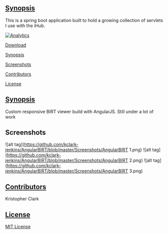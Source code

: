 ## [Synopsis](#synopsis)

This is a spring boot application built to hold a growing collection of servlets I use with the iHub.

[![Analytics](https://ga-beacon.appspot.com/UA-67485661-3/github/otcookbook/home)](https://github.com/igrigorik/ga-beacon)

[Download](https://github.com/kclark-jenkins/OTCookbook/releases)

[Synopsis](#synopsis)

[Screenshots](#screenshots)

[Contributors](#contributors)

[License](#license)

## [Synopsis](#synopsis)
Custom responsive BIRT viewer build with AngularJS.  Still under a lot of work


## Screenshots
![alt tag](https://github.com/kclark-jenkins/AngularBIRT/blob/master/Screenshots/AngularBIRT 1.png)
![alt tag](https://github.com/kclark-jenkins/AngularBIRT/blob/master/Screenshots/AngularBIRT 2.png)
![alt tag](https://github.com/kclark-jenkins/AngularBIRT/blob/master/Screenshots/AngularBIRT 3.png)

## [Contributors](#contributors)

Kristopher Clark

## [License](#license)

[MIT License](https://github.com/kclark-jenkins/OTCookbook/blob/master/LICENSE)
